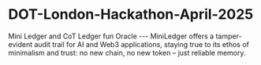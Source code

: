 # DOT-London-Hackathon-April-2025
Mini Ledger and CoT Ledger fun Oracle --- MiniLedger offers a tamper-evident audit trail for AI and Web3 applications, staying true to its ethos of minimalism and trust: no new chain, no new token – just reliable memory.
